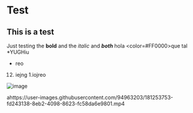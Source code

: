 # Test
## This is a test

Just testing the **bold** and the *italic* and ***both***
hola <color=#FF0000>que</color> tal\
*YUGHiu
 - reo
12. iejng
1.iojreo

![image](https://user-images.githubusercontent.com/94963203/181261550-9eb2bc57-b19f-403d-b573-b8846b0ee3da.png)

ahttps://user-images.githubusercontent.com/94963203/181253753-fd243138-8eb2-4098-8623-fc58da6e9801.mp4
